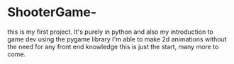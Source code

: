 # ShooterGame-

this is my first project. It's purely in python and also my introduction to game dev 
using the pygame library I'm able to make 2d animations without the need for any front end knowledge 
this is just the start, many more to come.